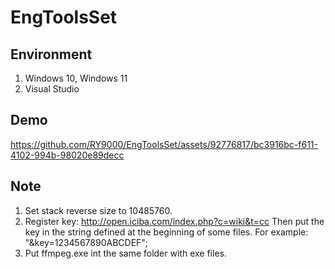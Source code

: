 # EngToolsSet

## Environment

1. Windows 10, Windows 11
2. Visual Studio

## Demo
https://github.com/RY9000/EngToolsSet/assets/92776817/bc3916bc-f611-4102-994b-98020e89decc

## Note

1. Set stack reverse size to 10485760.
2. Register key: http://open.iciba.com/index.php?c=wiki&t=cc
   Then put the key in the string defined at the beginning of some files. For example: "&key=1234567890ABCDEF";
3. Put ffmpeg.exe int the same folder with exe files.

